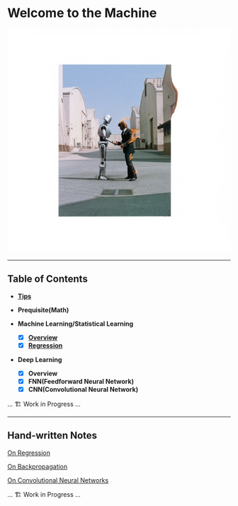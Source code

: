 # Welcome to the Machine

![wttm](assets/media/cover.jpeg)

---

## Table of Contents

- [**Tips**](notes/tips.md)
  <!-- - Useful resources for learning Python and AI
  - Some tips for python coding
  - Some recommended tools -->

- **Prequisite(Math)**
  <!-- - Linear Algebra
  - Matrix Calculus
  - Probability Theory
  - Mathematical Statistics -->

- **Machine Learning/Statistical Learning**
  - [x] [**Overview**](notes/machine-learning_statistical-learning/overview.md)
    <!-- - Types of machine learning
      - Supervised, (Semi-supervised), Unsupervised, Reinforcement
      - By models
        - Probabilistic, Non-probabilistic(Deterministic)
        - Linear, Non-linear
        - Parametric, Non-parametric
      - By algorithms
        - Online, Batch
      - By techniques
        - Bayesian, Kernel
    - Representation, Inference, and Learning -->
  - [x] [**Regression**](notes/machine-learning_statistical-learning/regression.md)
    <!-- - Linear Regression
      - Data
      - Learning
        - Closed-form solution
          - time complexity
        - Gradient Descent
        - Stochastic Gradient Descent
      - Why MSE(Mean Squared Error)?
      - Bias-Variance Tradeoff
        - Overfitting and Underfitting
      - Regularization
        - Ridge, Lasso
        - MLE(Maximum Likelihood Estimation) and MAP(Maximum A Posteriori)
    - Polynomial Regression
    - Logistic Regression
      - logit, logistic, regression
      - Sigmoid(Logistic) and Softmax
      - Why CE(Cross Entropy)?
      - Criterion on classification
    - MLE, CE, and KL Divergence -->

- **Deep Learning**
  - [x] **Overview**
    <!-- - Why Deep Learning?
      - Deep Learning vs. Shallow Learning
      - Challenges Motivating Deep Learning
    - NN as Universal Approximation -->
  - [x] **FNN(Feedforward Neural Network)**
    <!-- - Origin
    - Activation functions
      - Sigmoid, Tanh, ReLU, Leaky ReLU, ELU, Swish, GELU, Softmax
    - Loss functions
      - MSE, CE, KL Divergence
    - Learning
      - Backpropagation -->
  - [x] **CNN(Convolutional Neural Network)**
    <!-- - Convolution?
      - continuous and discrete convolution
    - Get your hands dirty(some calculation in CNNs)
      - Convolution layer
        - 1D, 2D, 3D
        - stride, padding, dilation
        - kernel size
      - Pooling layer
        - Max Pooling, Average Pooling
      - Batch Normalization
    - Examples
      - LeNet, AlexNet, VGG, ResNet -->
  <!-- - [ ] **RNN(Recurrent Neural Network)\*** -->
    <!-- - Sequence modeling
    - LSTM
    - GRU -->

<!-- - **Implementation**
  - [x] [`numpy`](https://numpy.org) scientific computing
    - N-dimensional array
    - Broadcasting
    - Vectorization
    - Linear Algebra
      - Matrix Multiplication
      - Singular Value Decomposition(SVD)
      - Eigenvalue and Eigenvector

  - [x] [`pytorch`](https://pytorch.org) machine learning framework
    - Tensors
    - [Computational Graphs and Autograd](https://github.com/Paperspace/PyTorch-101-Tutorial-Series/blob/master/PyTorch%20101%20Part%201%20-%20Computational%20Graphs%20and%20Autograd%20in%20PyTorch.ipynb)
    - Optimizers
    - DataLoader
    - Neural Networks -->

... 🏗️ Work in Progress ...

---

## Hand-written Notes

[On Regression](notes/machine-learning_statistical-learning/on-regression.pdf)



[On Backpropagation](notes/deep-learning/on-backpropagation.pdf)



[On Convolutional Neural Networks](notes/deep-learning/on-convolutional-neural-networks.pdf)


... 🏗️ Work in Progress ...
